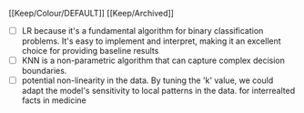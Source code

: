 [[Keep/Colour/DEFAULT]] [[Keep/Archived]] 

- [ ]  LR because it's a fundamental algorithm for binary classification problems. It's easy to implement and interpret, making it an excellent choice for providing baseline results
- [ ] KNN is a non-parametric algorithm that can capture complex decision boundaries. 
- [ ] potential non-linearity in the data. By tuning the 'k' value, we could adapt the model's sensitivity to local patterns in the data.  for interrealted facts in medicine
